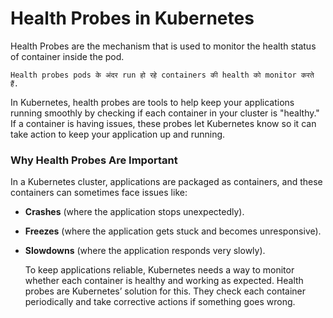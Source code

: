 # Health Probes in Kubernetes

Health Probes are the mechanism that is used to monitor the health status of container inside the pod.

```Health probes pods के अंदर run हो रहे containers की health को monitor करते हैं.```

In Kubernetes, health probes are tools to help keep your applications running smoothly by checking if each container in your cluster is "healthy." If a container is having issues, these probes let Kubernetes know so it can take action to keep your application up and running.

### Why Health Probes Are Important

In a Kubernetes cluster, applications are packaged as containers, and these containers can sometimes face issues like:

- **Crashes** (where the application stops unexpectedly).
- **Freezes** (where the application gets stuck and becomes unresponsive).
- **Slowdowns** (where the application responds very slowly).

  To keep applications reliable, Kubernetes needs a way to monitor whether each container is healthy and working as expected. Health probes are Kubernetes’ solution for this. They check each container periodically and take corrective actions if something goes wrong.

